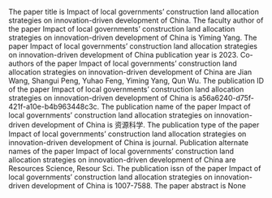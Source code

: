 The paper title is Impact of local governments’ construction land allocation strategies on innovation-driven development of China.
The faculty author of the paper Impact of local governments’ construction land allocation strategies on innovation-driven development of China is Yiming Yang.
The paper Impact of local governments’ construction land allocation strategies on innovation-driven development of China publication year is 2023.
Co-authors of the paper Impact of local governments’ construction land allocation strategies on innovation-driven development of China are Jian Wang, Shangui Peng, Yuhao Feng, Yiming Yang, Qun Wu.
The publication ID of the paper Impact of local governments’ construction land allocation strategies on innovation-driven development of China is a56a6240-d75f-421f-a10e-b4b963448c3c.
The publication name of the paper Impact of local governments’ construction land allocation strategies on innovation-driven development of China is 资源科学.
The publication type of the paper Impact of local governments’ construction land allocation strategies on innovation-driven development of China is journal.
Publication alternate names of the paper Impact of local governments’ construction land allocation strategies on innovation-driven development of China are Resources Science, Resour Sci.
The publication issn of the paper Impact of local governments’ construction land allocation strategies on innovation-driven development of China is 1007-7588.
The paper abstract is None
